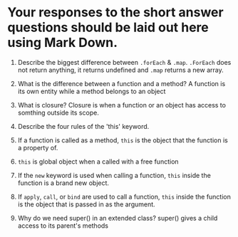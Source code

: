 # Your responses to the short answer questions should be laid out here using Mark Down.
1. Describe the biggest difference between `.forEach` & `.map`.
   `.ForEach` does not return anything, it returns undefined and `.map` returns a new array.
2. What is the difference between a function and a method?
A function is its own entity while a method belongs to an object
3. What is closure?
Closure is when a function or an object has access to somthing outside its scope. 
4. Describe the four rules of the 'this' keyword.
  1. If a function is called as a method, `this` is the object that the function is a property of.
  2. `this` is global object when a called with a free function
  3. If the `new` keyword is used when calling a function, `this` inside the function is a brand new object.
  4. If `apply`, `call`, or `bind` are used to call a function, `this` inside the function is the object that is passed in as the argument.

5. Why do we need super() in an extended class?
super() gives a child access to its parent's methods

